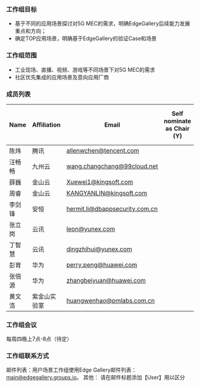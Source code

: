 
### 工作组目标

- 基于不同的应用场景探讨对5G MEC的需求，明确EdgeGallery后续能力发展重点和方向；
- 确定TOP应用场景，明确基于EdgeGallery的验证Case和场景
### 工作组范围
- 工业现场、直播、视频、游戏等不同场景下对5G MEC的需求
- 社区优先集成的应用场景及意向应用厂商
### 成员列表

|Name   |Affiliation  |Email    |Self nominate as Chair (Y)   |Self Nominate as Co-Chair (Y/N)   |
|---|---|---|---|---|
| 陈炜 |腾讯|allenwchen@tencent.com  |   |   |
|汪畅畅 |九州云|wang.changchang@99cloud.net   |   |   |
|薛巍   |金山云  |Xuewei1@kingsoft.com   |   |   |
|周睿   |金山云  |KANGYANLIN@kingsoft.com  |   |   |
|李剑锋   |安恒  |hermit.li@dbappsecurity.com.cn  |   |   |
| 张立岗  |云讯 |leon@yunex.com  |   |  
 |丁智慧 |云讯|dingzhihui@yunex.com 
 |彭育 |华为|perry.peng@huawei.com 
|张倍源|华为|zhangbeiyuan@huawei.com||
|黄文浩|紫金山实验室|huangwenhao@pmlabs.com.cn||

### 工作组会议

每周四晚上7点-8点（待定）
### 工作组联系方式

邮件列表：用户场景工作组使用Edge Gallery邮件列表： main@edgegallery.groups.io。
其他： 请在邮件标题添加【User】用以区分 